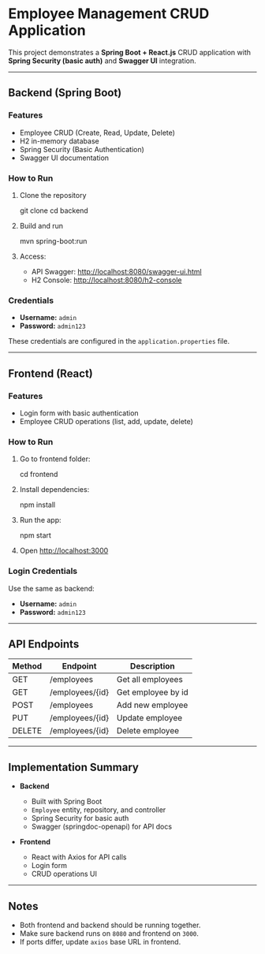 # Employee Management CRUD Application

This project demonstrates a **Spring Boot + React.js** CRUD application with **Spring Security (basic auth)** and **Swagger UI** integration.

---

## Backend (Spring Boot)

### Features
- Employee CRUD (Create, Read, Update, Delete)
- H2 in-memory database
- Spring Security (Basic Authentication)
- Swagger UI documentation

### How to Run
1. Clone the repository
  
   git clone <your-repo-url>
   cd backend


2. Build and run

   mvn spring-boot:run

3. Access:

   * API Swagger: [http://localhost:8080/swagger-ui.html](http://localhost:8080/swagger-ui.html)
   * H2 Console: [http://localhost:8080/h2-console](http://localhost:8080/h2-console)

### Credentials

* **Username:** `admin`
* **Password:** `admin123`

These credentials are configured in the `application.properties` file.

---

## Frontend (React)

### Features

* Login form with basic authentication
* Employee CRUD operations (list, add, update, delete)

### How to Run

1. Go to frontend folder:


   cd frontend

2. Install dependencies:


   npm install

3. Run the app:


   npm start
 
4. Open [http://localhost:3000](http://localhost:3000)

### Login Credentials

Use the same as backend:

* **Username:** `admin`
* **Password:** `admin123`

---

## API Endpoints

| Method | Endpoint        | Description        |
| ------ | --------------- | ------------------ |
| GET    | /employees      | Get all employees  |
| GET    | /employees/{id} | Get employee by id |
| POST   | /employees      | Add new employee   |
| PUT    | /employees/{id} | Update employee    |
| DELETE | /employees/{id} | Delete employee    |

---

## Implementation Summary

* **Backend**

  * Built with Spring Boot
  * `Employee` entity, repository, and controller
  * Spring Security for basic auth
  * Swagger (springdoc-openapi) for API docs

* **Frontend**

  * React with Axios for API calls
  * Login form
  * CRUD operations UI

---

## Notes

* Both frontend and backend should be running together.
* Make sure backend runs on `8080` and frontend on `3000`.
* If ports differ, update `axios` base URL in frontend.



